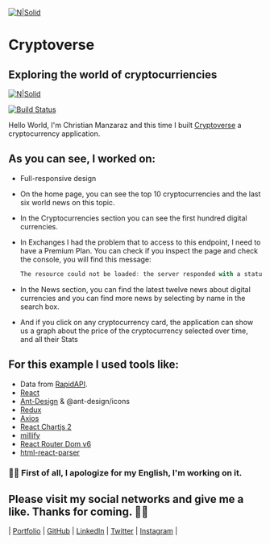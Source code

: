 [![N|Solid](https://i.ibb.co/X58M6Vm/Manzi-Banner2x.png)](https://manzaraz.github.io)

# Cryptoverse

## Exploring the world of cryptocurriencies

[![N|Solid](https://i.ibb.co/YBGRp4r/Captura-de-Pantalla-2022-01-09-a-la-s-12-11-02.png)](https://cripto-app.netlify.app)

[![Build Status](https://travis-ci.org/joemccann/dillinger.svg?branch=master)](https://manzaraz.github.io)

Hello World, I'm Christian Manzaraz and this time I built [Cryptoverse](https://cripto-app.netlify.app) a cryptocurrency application.

## As you can see, I worked on:

- Full-responsive design
- On the home page, you can see the top 10 cryptocurrencies and the last six world news on this topic.
- In the Cryptocurrencies section you can see the first hundred digital currencies.
- In Exchanges I had the problem that to access to this endpoint, I need to have a Premium Plan. You can check if you inspect the page and check the console, you will find this message:
  ```javascript
  The resource could not be loaded: the server responded with a status of 401 (unauthorized)
  ```
- In the News section, you can find the latest twelve news about digital currencies and you can find more news by selecting by name in the search box.

- And if you click on any cryptocurrency card, the application can show us a graph about the price of the cryptocurrency selected over time, and all their Stats

## For this example I used tools like:

- Data from [RapidAPI](https://rapidapi.com).
- [React](https://reactjs.org/)
- [Ant-Design](https://ant.design/) & @ant-design/icons
- [Redux](https://redux-toolkit.js.org/)
- [Axios](https://axios-http.com/)
- [React Chartjs 2](https://react-chartjs-2.netlify.app/)
- [millify](https://github.com/izolate/millify)
- [React Router Dom v6](https://reactrouter.com/docs/en/v6/getting-started/overview)
- [html-react-parser](https://github.com/remarkablemark/html-react-parser)

### 🙏🏼 First of all, I apologize for my English, I'm working on it.

## Please visit my social networks and give me a like. Thanks for coming. 👋🏼

| [Portfolio](https://manzaraz.github.io) | [GitHub](https://github.com/Manzaraz) | [LinkedIn](https://www.linkedin.com/in/manzaraz) | [Twitter](https://twitter.com/MagnusManz) | [Instagram](https://www.instagram.com/magnusmanz/) |
